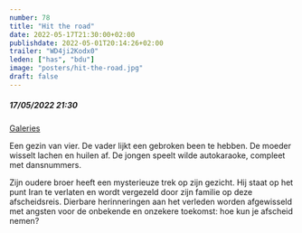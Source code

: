 ```yaml
---
number: 78
title: "Hit the road"
date: 2022-05-17T21:30:00+02:00
publishdate: 2022-05-01T20:14:26+02:00
trailer: "WD4ji2Kodx0"
leden: ["has", "bdu"]
image: "posters/hit-the-road.jpg"
draft: false
---
```


##### 17/05/2022 21:30

[Galeries](https://galeries.be/nl/hit-the-road/)

 Een gezin van vier. De vader lijkt een gebroken been te hebben. De moeder wisselt lachen en huilen af.
 De jongen speelt wilde autokaraoke, compleet met dansnummers.
 <!--more-->
 Zijn oudere broer heeft een mysterieuze trek op zijn gezicht. Hij staat op het punt Iran te
 verlaten en wordt vergezeld door zijn familie op deze afscheidsreis. Dierbare herinneringen aan het
 verleden worden afgewisseld met angsten voor de onbekende en onzekere toekomst: hoe kun je afscheid nemen?
  